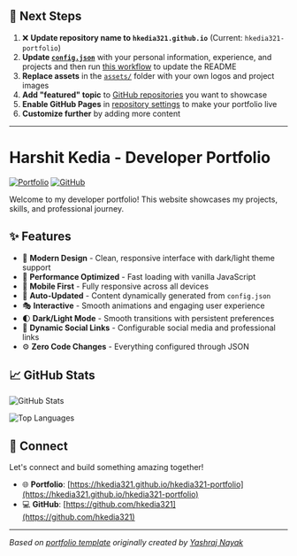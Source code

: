 ## 🚀 Next Steps

1. ❌ **Update repository name to `hkedia321.github.io`** (Current: `hkedia321-portfolio`)
2. **Update [`config.json`](https://github.com/hkedia321/hkedia321-portfolio/blob/main/config.json)** with your personal information, experience, and projects and then run [this workflow](https://github.com/hkedia321/hkedia321-portfolio/actions/workflows/update-readme.yml) to update the README
3. **Replace assets** in the [`assets/`](https://github.com/hkedia321/hkedia321-portfolio/tree/main/assets/) folder with your own logos and project images
4. **Add "featured" topic** to [GitHub repositories](https://github.com/hkedia321?tab=repositories) you want to showcase
5. **Enable GitHub Pages** in [repository settings](https://github.com/hkedia321/hkedia321-portfolio/settings/pages) to make your portfolio live
6. **Customize further** by adding more content

---

# Harshit Kedia - Developer Portfolio

<div align="left">
  
[![Portfolio](https://img.shields.io/badge/🌐_Visit_Portfolio-Live-brightgreen?style=for-the-badge)](https://hkedia321.github.io/hkedia321-portfolio)
[![GitHub](https://img.shields.io/badge/GitHub-Profile-181717?style=for-the-badge&logo=github)](https://github.com/hkedia321)

</div>

Welcome to my developer portfolio! This website showcases my projects, skills, and professional journey.

## ✨ Features

- 🎨 **Modern Design** - Clean, responsive interface with dark/light theme support
- 🚀 **Performance Optimized** - Fast loading with vanilla JavaScript
- 📱 **Mobile First** - Fully responsive across all devices
- 🔄 **Auto-Updated** - Content dynamically generated from `config.json`
- 🎭 **Interactive** - Smooth animations and engaging user experience
- 🌓 **Dark/Light Mode** - Smooth transitions with persistent preferences
- 🔗 **Dynamic Social Links** - Configurable social media and professional links
- ⚙️ **Zero Code Changes** - Everything configured through JSON

## 📈 GitHub Stats

<div align="left">

![GitHub Stats](https://github-readme-stats.vercel.app/api?username=hkedia321&theme=dark&hide_border=true&include_all_commits=true&count_private=true)

![Top Languages](https://github-readme-stats.vercel.app/api/top-langs/?username=hkedia321&theme=dark&hide_border=true&include_all_commits=true&count_private=true&layout=compact)

</div>

## 🤝 Connect

Let's connect and build something amazing together!

- 🌐 **Portfolio**: [https://hkedia321.github.io/hkedia321-portfolio](https://hkedia321.github.io/hkedia321-portfolio)
- 💻 **GitHub**: [https://github.com/hkedia321](https://github.com/hkedia321)

---

*Based on [portfolio template](https://github.com/yashrajnayak/developer-portfolio) originally created by [Yashraj Nayak](https://github.com/yashrajnayak)*